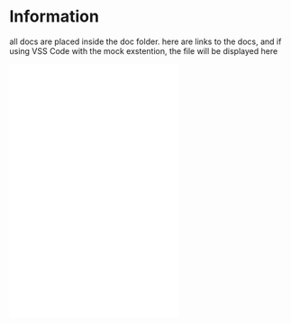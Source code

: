 # Information
all docs are placed inside the doc folder. here are links to the docs, and if using VSS Code with the mock exstention, the file will be displayed here


![Docker_compose](/doc/docker_compose.md)
![Inter_service](/doc/Inter-Service.md)
![Testing](/doc/testing.md)